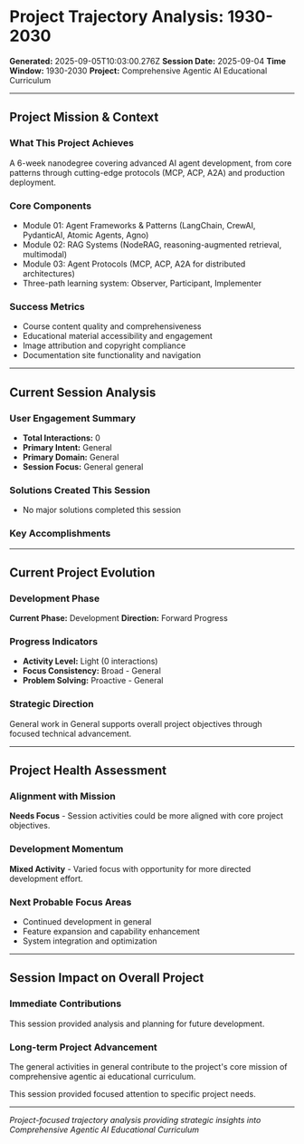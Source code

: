 # Project Trajectory Analysis: 1930-2030

**Generated:** 2025-09-05T10:03:00.276Z
**Session Date:** 2025-09-04
**Time Window:** 1930-2030
**Project:** Comprehensive Agentic AI Educational Curriculum

---

## Project Mission & Context

### What This Project Achieves
A 6-week nanodegree covering advanced AI agent development, from core patterns through cutting-edge protocols (MCP, ACP, A2A) and production deployment.

### Core Components
- Module 01: Agent Frameworks & Patterns (LangChain, CrewAI, PydanticAI, Atomic Agents, Agno)
- Module 02: RAG Systems (NodeRAG, reasoning-augmented retrieval, multimodal)
- Module 03: Agent Protocols (MCP, ACP, A2A for distributed architectures)
- Three-path learning system: Observer, Participant, Implementer

### Success Metrics
- Course content quality and comprehensiveness
- Educational material accessibility and engagement
- Image attribution and copyright compliance
- Documentation site functionality and navigation

---

## Current Session Analysis

### User Engagement Summary
- **Total Interactions:** 0
- **Primary Intent:** General
- **Primary Domain:** General
- **Session Focus:** General general

### Solutions Created This Session
- No major solutions completed this session

### Key Accomplishments


---

## Current Project Evolution

### Development Phase
**Current Phase:** Development
**Direction:** Forward Progress

### Progress Indicators
- **Activity Level:** Light (0 interactions)
- **Focus Consistency:** Broad - General
- **Problem Solving:** Proactive - General

### Strategic Direction
General work in General supports overall project objectives through focused technical advancement.



---

## Project Health Assessment

### Alignment with Mission
**Needs Focus** - Session activities could be more aligned with core project objectives.

### Development Momentum
**Mixed Activity** - Varied focus with opportunity for more directed development effort.

### Next Probable Focus Areas
- Continued development in general
- Feature expansion and capability enhancement
- System integration and optimization

---

## Session Impact on Overall Project

### Immediate Contributions
This session provided analysis and planning for future development.

### Long-term Project Advancement
The general activities in general contribute to the project's core mission of comprehensive agentic ai educational curriculum.

This session provided focused attention to specific project needs.

---

*Project-focused trajectory analysis providing strategic insights into Comprehensive Agentic AI Educational Curriculum*
